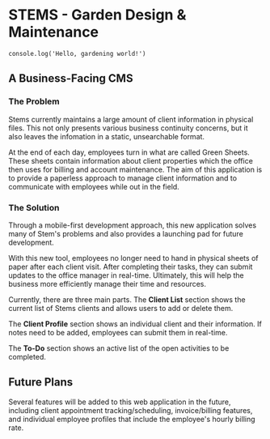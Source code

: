 # STEMS - Garden Design & Maintenance
~~~
console.log('Hello, gardening world!')
~~~
## A Business-Facing CMS

### The Problem

Stems currently maintains a large amount of client information in physical files. This not only presents various business continuity concerns, but it also leaves the infomation in a static, unsearchable format. 

At the end of each day, employees turn in what are called Green Sheets. These sheets contain information about client properties which the office then uses for billing and account maintenance. The aim of this application is to provide a paperless approach to manage client information and to communicate with employees while out in the field.

### The Solution

Through a mobile-first development approach, this new application solves many of Stem's problems and also provides a launching pad for future development.

With this new tool, employees no longer need to hand in physical sheets of paper after each client visit. After completing their tasks, they can submit updates to the office manager in real-time. Ultimately, this will help the business more efficiently manage their time and resources.

Currently, there are three main parts. The **Client List** section shows the current list of Stems clients and allows users to add or delete them.

The **Client Profile** section shows an individual client and their information. If notes need to be added, employees can submit them in real-time. 

The **To-Do** section shows an active list of the open activities to be completed.

## Future Plans

Several features will be added to this web application in the future, including client appointment tracking/scheduling, invoice/billing features, and individual employee profiles that include the employee's hourly billing rate.




